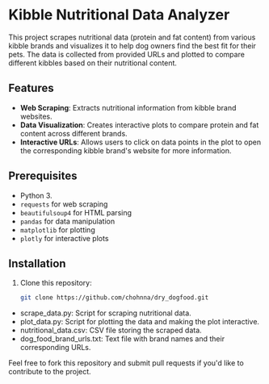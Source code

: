 # Kibble Nutritional Data Analyzer

This project scrapes nutritional data (protein and fat content) from various kibble brands and visualizes it to help dog owners find the best fit for their pets. The data is collected from provided URLs and plotted to compare different kibbles based on their nutritional content.

## Features

- **Web Scraping**: Extracts nutritional information from kibble brand websites.
- **Data Visualization**: Creates interactive plots to compare protein and fat content across different brands.
- **Interactive URLs**: Allows users to click on data points in the plot to open the corresponding kibble brand's website for more information.

## Prerequisites

- Python 3.
- `requests` for web scraping
- `beautifulsoup4` for HTML parsing
- `pandas` for data manipulation
- `matplotlib` for plotting
- `plotly` for interactive plots

## Installation

1. Clone this repository:
   ```bash
   git clone https://github.com/chohnna/dry_dogfood.git

- scrape_data.py: Script for scraping nutritional data.
- plot_data.py: Script for plotting the data and making the plot interactive.
- nutritional_data.csv: CSV file storing the scraped data.
- dog_food_brand_urls.txt: Text file with brand names and their corresponding URLs.

Feel free to fork this repository and submit pull requests if you'd like to contribute to the project.